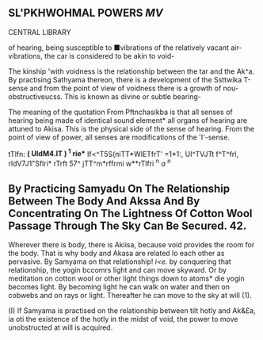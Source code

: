 ## **SL'PKHWOHMAL POWERS** *MV*

CENTRAL LIBRARY

of hearing, being susceptible to ■vibrations of the relatively vacant air-vibrations, the car is considered to be akin to void-

The kinship 'with voidness is the relationship between the tar and the Ak^a. By practising Sathyama thereon, there is a development of the Ssttwika T-sense and from the point of view of voidness there is a growth of nou-obstructiveucss. This is known as divine or subtle bearing-

The meaning of the quotation From Pftnchasikba is that all senses of hearing being made of identical sound element\* all organs of hearing are attuned to Akisa. This is the physical side of the sense of hearing. From the point of view of power, all senses are modifications of the 'I'-sense.

tTlfn: **( UldM4.IT ) <sup>1</sup> rie\*** If<^T5S(niTT\*WlETfrT' =1\*1:, UI^TVJTt f^T^frl, rldV7J1"SfIri\* rTrft 57^ jTT^m\*rffrmi w\*\*rTlfri <sup>n</sup> *a* <sup>n</sup>

## **By Practicing Samyadu On The Relationship Between The Body And Akssa And By Concentrating On The Lightness Of Cotton Wool Passage Through The Sky Can Be Secured. 42.**

Wherever there is body, there is Akiisa, because void provides the room for the body. That is why body and Akasa are related lo each other as pervasive. By Samyama on that relationship! *i<e.* by conquering that relationship, the yogin bccomrs light and can move skyward. Or by meditation on cotton wool or other light things down to atoms\* die yogin becomes light. By becoming light he can walk on water and then on cobwebs and on rays or light. Thereafter he can move to the sky at will (1).

(I) If Samyama is practised on the relationship between tilt hotly and Ak&£a, ia oti the existence of the hotly in the midst of void, the power to move unobstructed at will is acquired.
